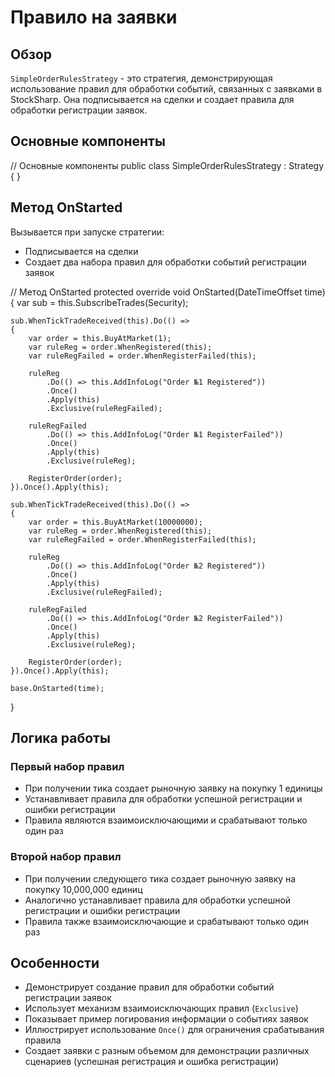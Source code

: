 # Правило на заявки

## Обзор

`SimpleOrderRulesStrategy` - это стратегия, демонстрирующая использование правил для обработки событий, связанных с заявками в StockSharp. Она подписывается на сделки и создает правила для обработки регистрации заявок.

## Основные компоненты

// Основные компоненты
public class SimpleOrderRulesStrategy : Strategy
{
}

## Метод OnStarted

Вызывается при запуске стратегии:

- Подписывается на сделки
- Создает два набора правил для обработки событий регистрации заявок

// Метод OnStarted
protected override void OnStarted(DateTimeOffset time)
{
    var sub = this.SubscribeTrades(Security);

    sub.WhenTickTradeReceived(this).Do(() =>
    {
        var order = this.BuyAtMarket(1);
        var ruleReg = order.WhenRegistered(this);
        var ruleRegFailed = order.WhenRegisterFailed(this);

        ruleReg
            .Do(() => this.AddInfoLog("Order №1 Registered"))
            .Once()
            .Apply(this)
            .Exclusive(ruleRegFailed);

        ruleRegFailed
            .Do(() => this.AddInfoLog("Order №1 RegisterFailed"))
            .Once()
            .Apply(this)
            .Exclusive(ruleReg);

        RegisterOrder(order);
    }).Once().Apply(this);

    sub.WhenTickTradeReceived(this).Do(() =>
    {
        var order = this.BuyAtMarket(10000000);
        var ruleReg = order.WhenRegistered(this);
        var ruleRegFailed = order.WhenRegisterFailed(this);

        ruleReg
            .Do(() => this.AddInfoLog("Order №2 Registered"))
            .Once()
            .Apply(this)
            .Exclusive(ruleRegFailed);

        ruleRegFailed
            .Do(() => this.AddInfoLog("Order №2 RegisterFailed"))
            .Once()
            .Apply(this)
            .Exclusive(ruleReg);

        RegisterOrder(order);
    }).Once().Apply(this);

    base.OnStarted(time);
}

## Логика работы

### Первый набор правил

- При получении тика создает рыночную заявку на покупку 1 единицы
- Устанавливает правила для обработки успешной регистрации и ошибки регистрации
- Правила являются взаимоисключающими и срабатывают только один раз

### Второй набор правил

- При получении следующего тика создает рыночную заявку на покупку 10,000,000 единиц
- Аналогично устанавливает правила для обработки успешной регистрации и ошибки регистрации
- Правила также взаимоисключающие и срабатывают только один раз

## Особенности

- Демонстрирует создание правил для обработки событий регистрации заявок
- Использует механизм взаимоисключающих правил (`Exclusive`)
- Показывает пример логирования информации о событиях заявок
- Иллюстрирует использование `Once()` для ограничения срабатывания правила
- Создает заявки с разным объемом для демонстрации различных сценариев (успешная регистрация и ошибка регистрации)